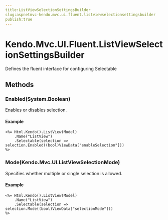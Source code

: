 ```yaml
---
title:ListViewSelectionSettingsBuilder
slug:aspnetmvc-kendo.mvc.ui.fluent.listviewselectionsettingsbuilder
publish:true
---
```


# Kendo.Mvc.UI.Fluent.ListViewSelectionSettingsBuilder
Defines the fluent interface for configuring Selectable



## Methods

### Enabled(System.Boolean)
Enables or disables selection.


#### Example

    <%= Html.Kendo().ListView(Model)
        .Name("ListView")
        .Selectable(selection => selection.Enabled((bool)ViewData["enableSelection"]))
    %>
        




### Mode(Kendo.Mvc.UI.ListViewSelectionMode)
Specifies whether multiple or single selection is allowed.


#### Example

    <%= Html.Kendo().ListView(Model)
        .Name("ListView")
        .Selectable(selection => selection.Mode((bool)ViewData["selectionMode"]))
    %>
        





